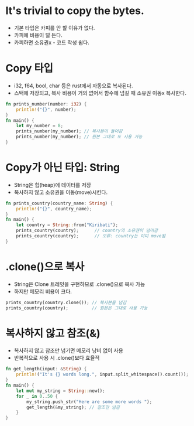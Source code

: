 # It's trivial to copy the bytes.
- 기본 타입은 카피를 안 할 이유가 없다.
- 카피에 비용이 덜 든다.
- 카피하면 소유권x - 코드 작성 쉽다.
# Copy 타입
- i32, f64, bool, char 등은 rust에서 자동으로 복사된다.
- 스택에 저장되고, 복사 비용이 거의 없어서 함수에 넘길 때 소유권 이동x 복사한다.
```rust
fn prints_number(number: i32) {
    println!("{}", number);
}
fn main() {
    let my_number = 8;
    prints_number(my_number); // 복사본이 들어감
    prints_number(my_number); // 원본 그대로 또 사용 가능
}
```
# Copy가 아닌 타입: String
- String은 힙(heap)에 데이터를 저장
- 복사하지 않고 소유권을 이동(move)시킨다.
```rust
fn prints_country(country_name: String) {
    println!("{}", country_name);
}
fn main() {
    let country = String::from("Kiribati");
    prints_country(country);      // country의 소유권이 넘어감
    prints_country(country);      // 오류: country는 이미 move됨
}
```
# .clone()으로 복사
- String은 Clone 트레잇을 구현하므로 .clone()으로 복사 가능
- 하지만 메모리 비용이 크다.
```rust
prints_country(country.clone()); // 복사본을 넘김
prints_country(country);         // 원본은 그대로 사용 가능
```
# 복사하지 않고 참조(&)
- 복사하지 않고 참조만 넘기면 메모리 낭비 없이 사용
- 반복적으로 사용 시 .clone()보다 효율적
```rust
fn get_length(input: &String) {
    println!("It's {} words long.", input.split_whitespace().count());
}
fn main() {
    let mut my_string = String::new();
    for _ in 0..50 {
        my_string.push_str("Here are some more words ");
        get_length(&my_string); // 참조만 넘김
    }
}
```
